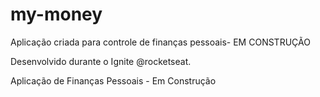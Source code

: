 # my-money


Aplicação criada para controle de finanças pessoais- EM CONSTRUÇÃO 

Desenvolvido durante o Ignite @rocketseat.

Aplicação de Finanças Pessoais - Em Construção


